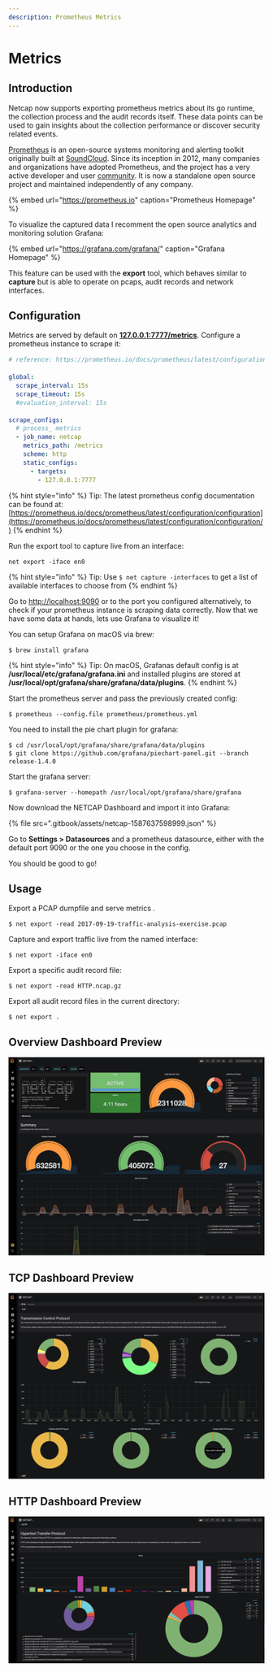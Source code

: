 ```yaml
---
description: Prometheus Metrics
---
```


# Metrics

## Introduction

Netcap now supports exporting prometheus metrics about its go runtime, the collection process and the audit records itself. These data points can be used to gain insights about the collection performance or discover security related events.

[Prometheus](https://github.com/prometheus) is an open-source systems monitoring and alerting toolkit originally built at [SoundCloud](https://soundcloud.com/). Since its inception in 2012, many companies and organizations have adopted Prometheus, and the project has a very active developer and user [community](https://prometheus.io/community). It is now a standalone open source project and maintained independently of any company.

{% embed url="https://prometheus.io" caption="Prometheus Homepage" %}

To visualize the captured data I recomment the open source analytics and monitoring solution Grafana:

{% embed url="https://grafana.com/grafana/" caption="Grafana Homepage" %}

This feature can be used with the **export** tool, which behaves similar to **capture** but is able to operate on pcaps, audit records and network interfaces.

## Configuration

Metrics are served by default on [**127.0.0.1:7777/metrics**](http://127.0.0.1:7777/metrics). Configure a prometheus instance to scrape it:

```yaml
# reference: https://prometheus.io/docs/prometheus/latest/configuration/configuration/

global:
  scrape_interval: 15s
  scrape_timeout: 15s
  #evaluation_interval: 15s

scrape_configs:
  # process_ metrics
  - job_name: netcap
    metrics_path: /metrics
    scheme: http
    static_configs:
      - targets:
        - 127.0.0.1:7777
```

{% hint style="info" %}
Tip: The latest prometheus config documentation can be found at: [https://prometheus.io/docs/prometheus/latest/configuration/configuration](https://prometheus.io/docs/prometheus/latest/configuration/configuration/)
{% endhint %}

Run the export tool to capture live from an interface:

```text
net export -iface en0
```

{% hint style="info" %}
Tip: Use `$ net capture -interfaces` to get a list of available interfaces to choose from
{% endhint %}

Go to [http://localhost:9090](http://localhost:9090) or to the port you configured alternatively, to check if your prometheus instance is scraping data correctly. Now that we have some data at hands, lets use Grafana to visualize it!

You can setup Grafana on macOS via brew:

```text
$ brew install grafana
```

{% hint style="info" %}
Tip: On macOS, Grafanas default config is at **/usr/local/etc/grafana/grafana.ini** and installed plugins are stored at **/usr/local/opt/grafana/share/grafana/data/plugins**.
{% endhint %}

Start the prometheus server and pass the previously created config:

```text
$ prometheus --config.file prometheus/prometheus.yml
```

You need to install the pie chart plugin for grafana:

```text
$ cd /usr/local/opt/grafana/share/grafana/data/plugins
$ git clone https://github.com/grafana/piechart-panel.git --branch release-1.4.0
```

Start the grafana server:

```text
$ grafana-server --homepath /usr/local/opt/grafana/share/grafana
```

Now download the NETCAP Dashboard and import it into Grafana:

{% file src=".gitbook/assets/netcap-1587637598999.json" %}

Go to **Settings &gt; Datasources** and a prometheus datasource, either with the default port 9090 or the one you choose in the config.

You should be good to go!

## Usage

Export a PCAP dumpfile and serve metrics .

```text
$ net export -read 2017-09-19-traffic-analysis-exercise.pcap
```

Capture and export traffic live from the named interface:

```text
$ net export -iface en0
```

Export a specific audit record file:

```text
$ net export -read HTTP.ncap.gz
```

Export all audit record files in the current directory:

```text
$ net export .
```

## Overview Dashboard Preview

![Grafana Dashboard Overview](.gitbook/assets/screenshot-2019-05-04-at-23.39.19.png)

## TCP Dashboard Preview

![Grafana Dashboard TCP](.gitbook/assets/screenshot-2019-05-04-at-23.39.41%20%281%29.png)

## HTTP Dashboard Preview

![Grafana Dashboard HTTP](.gitbook/assets/screenshot-2019-05-04-at-23.40.05%20%281%29.png)

